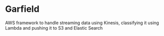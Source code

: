 # Garfield
AWS framework to handle streaming data using Kinesis, classifying it using Lambda and pushing it to S3 and Elastic Search
